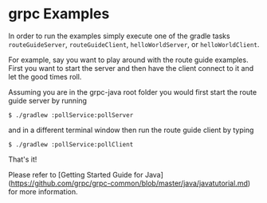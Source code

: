 grpc Examples
==============================================

In order to run the examples simply execute one of the gradle tasks `routeGuideServer`,
`routeGuideClient`, `helloWorldServer`, or `helloWorldClient`.

For example, say you want to play around with the route guide examples. First you want to start
the server and then have the client connect to it and let the good times roll.

Assuming you are in the grpc-java root folder you would first start the route guide server
by running

```
$ ./gradlew :pollService:pollServer
```

and in a different terminal window then run the route guide client by typing

```
$ ./gradlew :pollService:pollClient
```

That's it!

Please refer to [Getting Started Guide for Java] (https://github.com/grpc/grpc-common/blob/master/java/javatutorial.md) for more information.
